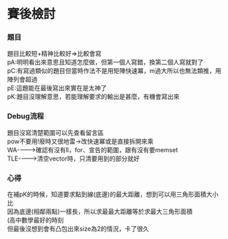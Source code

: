 # 賽後檢討

### 題目
題目比較短+精神比較好=>比較會寫<br>
pA:明明看出來意思且知道怎麼做，但第一個人寫錯，換第二個人寫就對了<br>
pC:有寫過類似的題目但當時作法不是用矩陣快速冪，m過大所以也無法類推，用陣列會超過<br>
pE:這題能在最後寫出來實在是太神了<br>
pK:題目沒理解意思，若能理解要求的輸出是甚麼，有機會寫出來<br>

### Debug流程
題目沒寫清楚範圍可以先查看留言區<br>
pow不要用!廢時又很地雷->改快速冪或是直接拆開來乘<br>
WA---->確認有沒有ll，for、宣告的範圍，跟有沒有要memset<br>
TLE---->清空vector時，只清要用到的部分就好<br>

### 心得
在補pK的時候，知道要求點到線(底邊)的最大距離，想到可以用三角形面積大小比<br>
因為底邊(相鄰兩點)一樣長，所以求最最大距離等於求最大三角形面積<br>
(高中數學最好的時刻<br>
但最後沒想到會有凸包出來size為2的情況，卡了很久<br>
